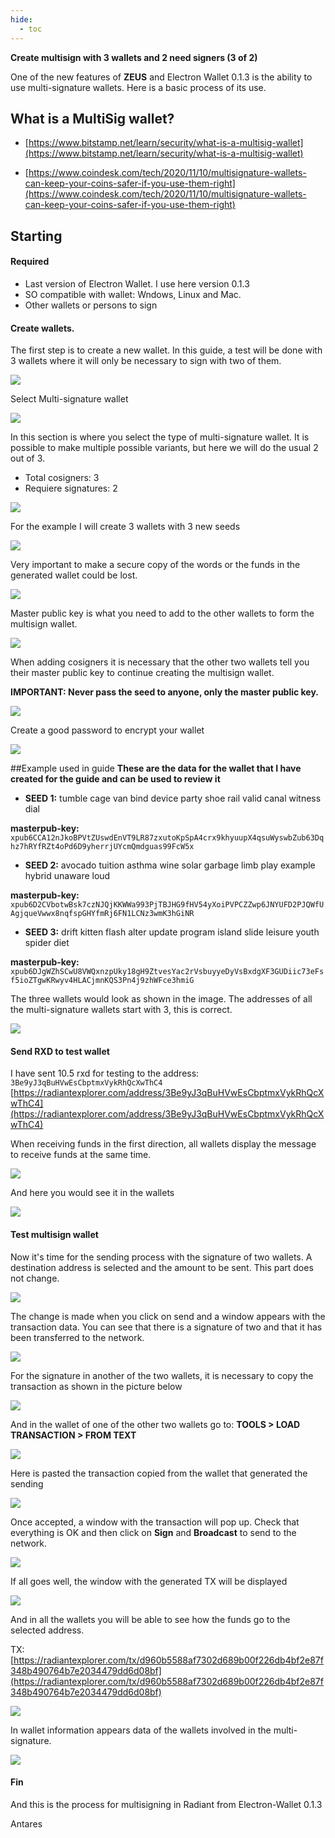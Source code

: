 ```yaml
---
hide:
  - toc
---
```



**Create multisign with 3 wallets and 2 need signers (3 of 2)**

One of the new features of **ZEUS** and Electron Wallet 0.1.3 is the ability to use multi-signature wallets. Here is a basic process of its use.

## What is a MultiSig wallet? 
- [https://www.bitstamp.net/learn/security/what-is-a-multisig-wallet](https://www.bitstamp.net/learn/security/what-is-a-multisig-wallet)

- [https://www.coindesk.com/tech/2020/11/10/multisignature-wallets-can-keep-your-coins-safer-if-you-use-them-right](https://www.coindesk.com/tech/2020/11/10/multisignature-wallets-can-keep-your-coins-safer-if-you-use-them-right)


## Starting

#### Required
* Last version of Electron Wallet. I use  here version 0.1.3
* SO compatible with wallet: Wndows, Linux and Mac.
* Other wallets or persons to sign

#### Create wallets.
The first step is to create a new wallet. In this guide, a test will be done with 3 wallets where it will only be necessary to sign with two of them.

![](https://github.com/Antares-RXD/Radiant-Guides/blob/main/Create-multisign-wallet/img/01-create-wallet.png?raw=true)

Select Multi-signature wallet

![](https://github.com/Antares-RXD/Radiant-Guides/blob/main/Create-multisign-wallet/img/02-select-multisign-wallet.png?raw=true)

In this section is where you select the type of multi-signature wallet. It is possible to make multiple possible variants, but here we will do the usual 2 out of 3.

- Total cosigners: 3
- Requiere signatures: 2
 
![](https://github.com/Antares-RXD/Radiant-Guides/blob/main/Create-multisign-wallet/img/03-select-number-cosigners-and-signatures.png?raw=true)

For the example I will create 3 wallets with 3 new seeds

![](https://github.com/Antares-RXD/Radiant-Guides/blob/main/Create-multisign-wallet/img/04-new-seed-restore-or-priv-key.png?raw=true)

Very important to make a secure copy of the words or the funds in the generated wallet could be lost.

![](https://github.com/Antares-RXD/Radiant-Guides/blob/main/Create-multisign-wallet/img/05-new-seed.png?raw=true)

Master public key is what you need to add to the other wallets to form the multisign wallet.

![](https://github.com/Antares-RXD/Radiant-Guides/blob/main/Create-multisign-wallet/img/06-master-pub-key.png?raw=true)

When adding cosigners it is necessary that the other two wallets tell you their master public key to continue creating the multisign wallet. 

**IMPORTANT: Never pass the seed to anyone, only the master public key.**

![](https://github.com/Antares-RXD/Radiant-Guides/blob/main/Create-multisign-wallet/img/07-add-other-cosigner-master-pub-key.png?raw=true)

Create a good password to encrypt your wallet

![](https://github.com/Antares-RXD/Radiant-Guides/blob/main/Create-multisign-wallet/img/08-password-wallet.png?raw=true)


##Example used in guide
**These are the data for the wallet that I have created for the guide and can be used to review it**

- **SEED 1:** tumble cage van bind device party shoe rail valid canal witness dial
 
**masterpub-key:** 
``xpub6CCA12nJkoBPVtZUswdEnVT9LR87zxutoKpSpA4crx9khyuupX4qsuWyswbZub63Dqhz7hRYfRZt4oPd6D9yherrjUYcmQmdguas99FcW5x``
 
- **SEED 2:** avocado tuition asthma wine solar garbage limb play example hybrid unaware loud

**masterpub-key:** 
``xpub6D2CVbotwBsk7czNJQjKKWWa993PjTBJHG9fHV54yXoiPVPCZZwp6JNYUFD2PJQWfUAgjqueVwwx8nqfspGHYfmRj6FN1LCNz3wmK3hGiNR``
 
- **SEED 3:** drift kitten flash alter update program island slide leisure youth spider diet
  
**masterpub-key:** 
``xpub6DJgWZhSCwU8VWQxnzpUky18gH9ZtvesYac2rVsbuyyeDyVsBxdgXF3GUDiic73eFsf5ioZTgwKRwyv4HLACjmnKQS3Pn4j9zhWFce3hmiG``

The three wallets would look as shown in the image. The addresses of all the multi-signature wallets start with 3, this is correct.

![](https://github.com/Antares-RXD/Radiant-Guides/blob/main/Create-multisign-wallet/img/09-same-address-all-wallets.png?raw=true)

#### Send RXD to test wallet

I have sent 10.5 rxd for testing to the address: ``3Be9yJ3qBuHVwEsCbptmxVykRhQcXwThC4``
[https://radiantexplorer.com/address/3Be9yJ3qBuHVwEsCbptmxVykRhQcXwThC4](https://radiantexplorer.com/address/3Be9yJ3qBuHVwEsCbptmxVykRhQcXwThC4)

When receiving funds in the first direction, all wallets display the message to receive funds at the same time.

![](https://github.com/Antares-RXD/Radiant-Guides/blob/main/Create-multisign-wallet/img/10-all-wallets-recive-same-time.png?raw=true)

And here you would see it in the wallets

![](https://github.com/Antares-RXD/Radiant-Guides/blob/main/Create-multisign-wallet/img/11-all-wallets-recive-same-time.png?raw=true)

#### Test multisign wallet

Now it's time for the sending process with the signature of two wallets. A destination address is selected and the amount to be sent. This part does not change.

![](https://github.com/Antares-RXD/Radiant-Guides/blob/main/Create-multisign-wallet/img/12-send-with-one-wallet.png?raw=true)

The change is made when you click on send and a window appears with the transaction data. You can see that there is a signature of two and that it has been transferred to the network.

![](https://github.com/Antares-RXD/Radiant-Guides/blob/main/Create-multisign-wallet/img/13-transaction-broadcast.png?raw=true)

For the signature in another of the two wallets, it is necessary to copy the transaction as shown in the picture below

![](https://github.com/Antares-RXD/Radiant-Guides/blob/main/Create-multisign-wallet/img/14-copy-tx-to-other-signer.png?raw=true)

And in the wallet of one of the other two wallets go to: **TOOLS > LOAD TRANSACTION > FROM TEXT**

![](https://github.com/Antares-RXD/Radiant-Guides/blob/main/Create-multisign-wallet/img/15-past-tx-in-other-wallet.png?raw=true)

Here is pasted the transaction copied from the wallet that generated the sending

![](https://github.com/Antares-RXD/Radiant-Guides/blob/main/Create-multisign-wallet/img/16-load-tx-in-other-wallet.png?raw=true)

Once accepted, a window with the transaction will pop up. Check that everything is OK and then click on **Sign** and **Broadcast** to send to the network.

![](https://github.com/Antares-RXD/Radiant-Guides/blob/main/Create-multisign-wallet/img/17-sign-and-broadcast-transaction.png?raw=true)

If all goes well, the window with the generated TX will be displayed

![](https://github.com/Antares-RXD/Radiant-Guides/blob/main/Create-multisign-wallet/img/18-payment-sent.png?raw=true)

And in all the wallets you will be able to see how the funds go to the selected address.

TX: [https://radiantexplorer.com/tx/d960b5588af7302d689b00f226db4bf2e87f348b490764b7e2034479dd6d08bf](https://radiantexplorer.com/tx/d960b5588af7302d689b00f226db4bf2e87f348b490764b7e2034479dd6d08bf)

![](https://github.com/Antares-RXD/Radiant-Guides/blob/main/Create-multisign-wallet/img/19-tx-final-all-wallets.png?raw=true)

In wallet information appears data of the wallets involved in the multi-signature.

![](https://github.com/Antares-RXD/Radiant-Guides/blob/main/Create-multisign-wallet/img/20-info-all-wallets.png?raw=true)

#### Fin
And this is the process for multisigning in Radiant from Electron-Wallet 0.1.3

Antares
